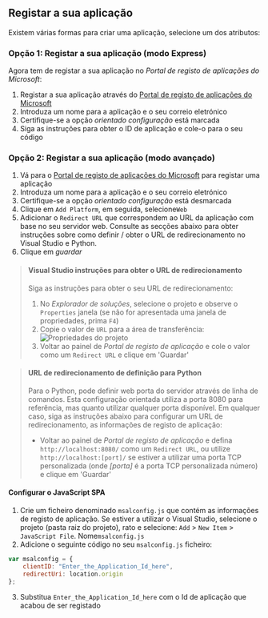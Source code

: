 
## <a name="register-your-application"></a>Registar a sua aplicação

Existem várias formas para criar uma aplicação, selecione um dos atributos:

### <a name="option-1-register-your-application-express-mode"></a>Opção 1: Registar a sua aplicação (modo Express)
Agora tem de registar a sua aplicação no *Portal de registo de aplicações do Microsoft*:

1.  Registar a sua aplicação através do [Portal de registo de aplicações do Microsoft](https://apps.dev.microsoft.com/portal/register-app?appType=singlePageApp&appTech=javascriptSpa&step=configure)
2.  Introduza um nome para a aplicação e o seu correio eletrónico
3.  Certifique-se a opção *orientado configuração* está marcada
4.  Siga as instruções para obter o ID de aplicação e cole-o para o seu código

### <a name="option-2-register-your-application-advanced-mode"></a>Opção 2: Registar a sua aplicação (modo avançado)

1. Vá para o [Portal de registo de aplicações do Microsoft](https://apps.dev.microsoft.com/portal/register-app) para registar uma aplicação
2. Introduza um nome para a aplicação e o seu correio eletrónico 
3. Certifique-se a opção *orientado configuração* está desmarcada
4.  Clique em `Add Platform`, em seguida, selecione`Web`
5. Adicionar o `Redirect URL` que correspondem ao URL da aplicação com base no seu servidor web. Consulte as secções abaixo para obter instruções sobre como definir / obter o URL de redirecionamento no Visual Studio e Python.
6. Clique em *guardar*

> #### <a name="visual-studio-instructions-for-obtaining-redirect-url"></a>Visual Studio instruções para obter o URL de redirecionamento
> Siga as instruções para obter o seu URL de redirecionamento:
> 1.    No *Explorador de soluções*, selecione o projeto e observe o `Properties` janela (se não for apresentada uma janela de propriedades, prima `F4`)
> 2.    Copie o valor de `URL` para a área de transferência:<br/> ![Propriedades do projeto](media/active-directory-develop-guidedsetup-javascriptspa-configure/vs-project-properties-screenshot.png)<br />
> 3.    Voltar ao painel de *Portal de registo de aplicação* e cole o valor como um `Redirect URL` e clique em 'Guardar'

<p/>

> #### <a name="setting-redirect-url-for-python"></a>URL de redirecionamento de definição para Python
> Para o Python, pode definir web porta do servidor através de linha de comandos. Esta configuração orientada utiliza a porta 8080 para referência, mas quanto utilizar qualquer porta disponível. Em qualquer caso, siga as instruções abaixo para configurar um URL de redirecionamento, as informações de registo de aplicação:<br/>
> - Voltar ao painel de *Portal de registo de aplicação* e defina `http://localhost:8080/` como um `Redirect URL`, ou utilize `http://localhost:[port]/` se estiver a utilizar uma porta TCP personalizada (onde *[porta]* é a porta TCP personalizada número) e clique em 'Guardar'


#### <a name="configure-your-javascript-spa"></a>Configurar o JavaScript SPA

1.  Crie um ficheiro denominado `msalconfig.js` que contém as informações de registo de aplicação. Se estiver a utilizar o Visual Studio, selecione o projeto (pasta raiz do projeto), rato e selecione: `Add`  >  `New Item`  >  `JavaScript File`. Nome`msalconfig.js`
2.  Adicione o seguinte código no seu `msalconfig.js` ficheiro:

```javascript
var msalconfig = {
    clientID: "Enter_the_Application_Id_here",
    redirectUri: location.origin
};
```
<ol start="3">
<li>
Substitua <code>Enter_the_Application_Id_here</code> com o Id de aplicação que acabou de ser registado
</li>
</ol>
